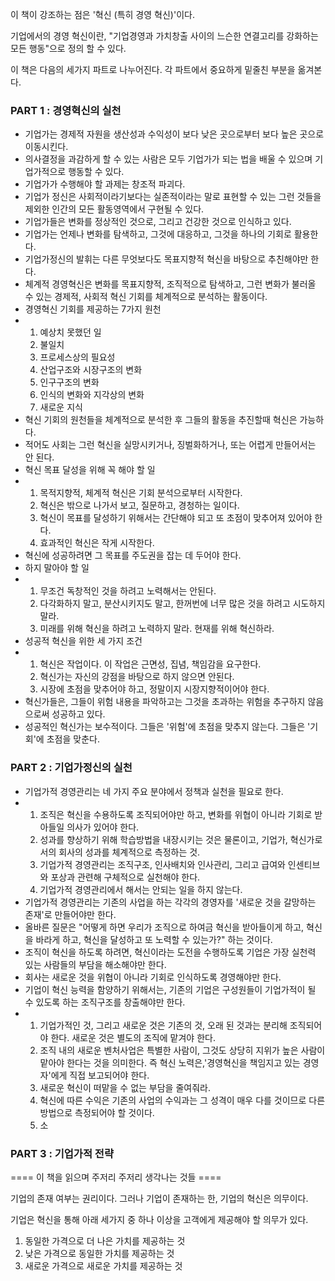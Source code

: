 이 책이 강조하는 점은 '혁신 (특히 경영 혁신)'이다.

기업에서의 경영 혁신이란, "기업경영과 가치창출 사이의 느슨한 연결고리를 강화하는 모든 행동"으로 정의 할 수 있다.

이 책은 다음의 세가지 파트로 나누어진다. 각 파트에서 중요하게 밑줄친 부분을 옮겨본다.

### PART 1 : 경영혁신의 실천

- 기업가는 경제적 자원을 생산성과 수익성이 보다 낮은 곳으로부터 보다 높은 곳으로 이동시킨다.
- 의사결정을 과감하게 할 수 있는 사람은 모두 기업가가 되는 법을 배울 수 있으며 기업가적으로 행동할 수 있다.
- 기업가가 수행해야 할 과제는 창조적 파괴다.
- 기업가 정신은 사회적이라기보다는 실존적이라는 말로 표현할 수 있는 그런 것들을 제외한 인간의 모든 활동영역에서 구현될 수 있다.
- 기업가들은 변화를 정상적인 것으로, 그리고 건강한 것으로 인식하고 있다.
- 기업가는 언제나 변화를 탐색하고, 그것에 대응하고, 그것을 하나의 기회로 활용한다.
- 기업가정신의 발휘는 다른 무엇보다도 목표지향적 혁신을 바탕으로 추친해야만 한다.
- 체계적 경영혁신은 변화를 목표지향적, 조직적으로 탐색하고, 그런 변화가 불러올 수 있는 경제적, 사회적 혁신 기회를 체계적으로 분석하는 활동이다.
- 경영혁신 기회를 제공하는 7가지 원천
-   1. 예상치 못했던 일
    2. 불일치
    3. 프로세스상의 필요성
    4. 산업구조와 시장구조의 변화
    5. 인구구조의 변화
    6. 인식의 변화와 지각상의 변화
    7. 새로운 지식
- 혁신 기회의 원천들을 체계적으로 분석한 후 그들의 활동을 추진할때 혁신은 가능하다.
- 적어도 사회는 그런 혁신을 실망시키거나, 징벌화하거나, 또는 어렵게 만들어서는 안 된다.
- 혁신 목표 달성을 위해 꼭 해야 할 일
-   1. 목적지향적, 체계적 혁신은 기회 분석으로부터 시작한다.
    2. 혁신은 밖으로 나가서 보고, 질문하고, 경청하는 일이다.
    3. 혁신이 목표를 달성하기 위해서는 간단해야 되고 또 초점이 맞추어져 있어야 한다.
    4. 효과적인 혁신은 작게 시작한다.
- 혁신에 성공하려면 그 목표를 주도권을 잡는 데 두어야 한다.
- 하지 말아야 할 일
-   1. 무조건 독창적인 것을 하려고 노력해서는 안된다.
    2. 다각화하지 말고, 분산시키지도 말고, 한꺼번에 너무 많은 것을 하려고 시도하지 말라.
    3. 미래를 위해 혁신을 하려고 노력하지 말라. 현재를 위해 혁신하라.
- 성공적 혁신을 위한 세 가지 조건
-   1. 혁신은 작업이다. 이 작업은 근면성, 집념, 책임감을 요구한다.
    2. 혁신가는 자신의 강점을 바탕으로 하지 않으면 안된다.
    3. 시장에 초점을 맞추어야 하고, 정말이지 시장지향적이어야 한다.
- 혁신가들은, 그들이 위험 내용을 파악하고는 그것을 초과하는 위험을 추구하지 않음으로써 성공하고 있다.
- 성공적인 혁신가는 보수적이다. 그들은 '위험'에 초점을 맞추지 않는다. 그들은 '기회'에 초점을 맞춘다.

### PART 2 : 기업가정신의 실천

- 기업가적 경영관리는 네 가지 주요 분야에서 정책과 실천을 필요로 한다.
-   1. 조직은 혁신을 수용하도록 조직되어야만 하고, 변화를 위협이 아니라 기회로 받아들일 의사가 있어야 한다.
    2. 성과를 향상하기 위해 학습방법을 내장시키는 것은 물론이고, 기업가, 혁신가로서의 회사의 성과를 체계적으로 측정하는 것.
    3. 기업가적 경영관리는 조직구조, 인사배치와 인사관리, 그리고 급여와 인센티브와 포상과 관련해 구체적으로 실천해야 한다.
    4. 기업가적 경영관리에서 해서는 안되는 일을 하지 않는다.
- 기업가적 경영관리는 기존의 사업을 하는 각각의 경영자를 '새로운 것을 갈망하는 존재'로 만들어야만 한다.
- 올바른 질문은 "어떻게 하면 우리가 조직으로 하여금 혁신을 받아들이게 하고, 혁신을 바라게 하고, 혁신을 달성하고 또 노력할 수 있는가?" 하는 것이다.
- 조직이 혁신을 하도록 하려면, 혁신이라는 도전을 수행하도록 기업은 가장 실천력 있는 사람들의 부담을 해소해야만 한다.
- 회사는 새로운 것을 위협이 아니라 기회로 인식하도록 경영해야만 한다.
- 기업이 혁신 능력을 함양하기 위해서는, 기존의 기업은 구성원들이 기업가적이 될 수 있도록 하는 조직구조를 창출해야만 한다.
-   1. 기업가적인 것, 그리고 새로운 것은 기존의 것, 오래 된 것과는 분리해 조직되어야 한다. 새로운 것은 별도의 조직에 맡겨야 한다.
    2. 조직 내의 새로운 벤처사업은 특별한 사람이, 그것도 상당히 지위가 높은 사람이 맡아야 한다는 것을 의미한다. 즉 혁신 노력은,'경영혁신을 책임지고 있는 경영자'에게 직접 보고되어야 한다.
    3. 새로운 혁신이 떠맡을 수 없는 부담을 줄여줘라.
    4. 혁신에 따른 수익은 기존의 사업의 수익과는 그 성격이 매우 다를 것이므로 다른 방법으로 측정되어야 할 것이다.
    5. 소


### PART 3 : 기업가적 전략



==== 이 책을 읽으며 주저리 주저리 생각나는 것들 ====

기업의 존재 여부는 권리이다. 그러나 기업이 존재하는 한, 기업의 혁신은 의무이다.

기업은 혁신을 통해 아래 세가지 중 하나 이상을 고객에게 제공해야 할 의무가 있다.

1. 동일한 가격으로 더 나은 가치를 제공하는 것
2. 낮은 가격으로 동일한 가치를 제공하는 것
3. 새로운 가격으로 새로운 가치를 제공하는 것
